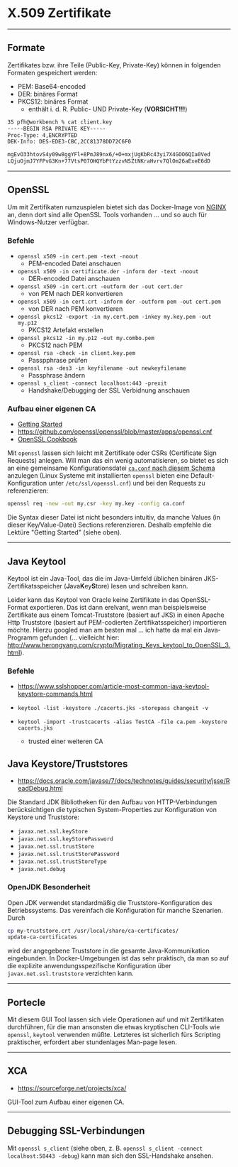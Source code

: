 # X.509 Zertifikate

---

## Formate

Zertifikates bzw. ihre Teile (Public-Key, Private-Key) können in folgenden Formaten gespeichert werden:

* PEM: Base64-encoded
* DER: binäres Format
* PKCS12: binäres Format
  * enthält i. d. R. Public- UND Private-Key (**VORSICHT!!!**)
 
```bash
35 pfh@workbench % cat client.key
-----BEGIN RSA PRIVATE KEY-----
Proc-Type: 4,ENCRYPTED
DEK-Info: DES-EDE3-CBC,2CC81378DD72C6F0

mgEvO33htovS4y09w8ggYFl+8PmJ89nx6/+O+mxjUgKbRc43yi7X4GOO6QIa0Ved
LQjuOjmJ7YFPvG3Kn+77VtsP07OHQYbPtYzzvNSZtNKraHvrv7QlOm26aExeE6dD
```

---

## OpenSSL

Um mit Zertifikaten rumzuspielen bietet sich das Docker-Image von [NGINX](https://hub.docker.com/_/nginx/) an, denn dort sind alle OpenSSL Tools vorhanden ... und so auch für Windows-Nutzer verfügbar.

### Befehle

* ``openssl x509 -in cert.pem -text -noout``
  * PEM-encoded Datei anschauen
* ``openssl x509 -in certificate.der -inform der -text -noout``
  * DER-encoded Datei anschauen
* ``openssl x509 -in cert.crt -outform der -out cert.der``
  * von PEM nach DER konvertieren
* ``openssl x509 -in cert.crt -inform der -outform pem -out cert.pem``
  * von DER nach PEM konvertieren
* ``openssl pkcs12 -export -in my.cert.pem -inkey my.key.pem -out my.p12`` 
  * PKCS12 Artefakt erstellen
* ``openssl pkcs12 -in my.p12 -out my.combo.pem``
  * PKCS12 nach PEM
* ``openssl rsa -check -in client.key.pem``
  * Passpphrase prüfen
* ``openssl rsa -des3 -in keyfilename -out newkeyfilename``
  * Passphrase ändern
* ``openssl s_client -connect localhost:443 -prexit``
  * Handshake/Debugging der SSL Verbidnung anschauen

### Aufbau einer eigenen CA

* [Getting Started](https://www.phildev.net/ssl/opensslconf.html)
* https://github.com/openssl/openssl/blob/master/apps/openssl.cnf
* [OpenSSL Cookbook](https://www.feistyduck.com/library/openssl-cookbook/online/ch-openssl.html)

Mit `openssl` lassen sich leicht mit Zertifikate oder CSRs (Certificate Sign Requests) anlegen. Will man das ein wenig automatisieren, so bietet es sich an eine gemeinsame Konfigurationsdatei [`ca.conf` nach diesem Schema](https://github.com/openssl/openssl/blob/master/apps/openssl.cnf) anzulegen (Linux Systeme mit installierten `openssl` bieten eine Default-Konfiguration unter `/etc/ssl/openssl.cnf`) und bei den Requests zu referenzieren:

```bash
openssl req -new -out my.csr -key my.key -config ca.conf
```

Die Syntax dieser Datei ist nicht besonders intuitiv, da manche Values (in dieser Key/Value-Datei) Sections referenzieren. Deshalb empfehle die Lektüre "Getting Started" (siehe oben).

---

## Java Keytool

Keytool ist ein Java-Tool, das die im Java-Umfeld üblichen binären JKS-Zertifikatsspeicher (**J**ava**K**ey**S**tore) lesen und schreiben kann.

Leider kann das Keytool von Oracle keine Zertifikate in das OpenSSL-Format exportieren. Das ist dann erelvant, wenn man beispielsweise Zertifikate aus einem Tomcat-Truststore (basiert auf JKS) in einen Apache Http Truststore (basiert auf PEM-codierten Zertifikatsspeicher) importieren möchte. Hierzu googled man am besten mal ... ich hatte da mal ein Java-Programm gefunden (... vielleicht hier: http://www.herongyang.com/crypto/Migrating_Keys_keytool_to_OpenSSL_3.html).

### Befehle

* https://www.sslshopper.com/article-most-common-java-keytool-keystore-commands.html

* ``keytool -list -keystore ./cacerts.jks -storepass changeit -v``
* ``keytool -import -trustcacerts -alias TestCA -file ca.pem -keystore cacerts.jks``
  * trusted einer weiteren CA

## Java Keystore/Truststores

* https://docs.oracle.com/javase/7/docs/technotes/guides/security/jsse/ReadDebug.html

Die Standard JDK Bibliotheken für den Aufbau von HTTP-Verbindungen berücksichtigen die typischen System-Properties zur Konfiguration von Keystore und Truststore:

* `javax.net.ssl.keyStore`
* `javax.net.ssl.keyStorePassword`
* `javax.net.ssl.trustStore`
* `javax.net.ssl.trustStorePassword`
* `javax.net.ssl.trustStoreType`
* `javax.net.debug`

### OpenJDK Besonderheit

Open JDK verwendet standardmäßig die Truststore-Konfiguration des Betriebssystems. Das vereinfach die Konfiguration für manche Szenarien. Durch

```bash
cp my-truststore.crt /usr/local/share/ca-certificates/
update-ca-certificates
```

wird der angegebene Truststore in die gesamte Java-Kommunikation eingebunden. In Docker-Umgebungen ist das sehr praktisch, da man so auf die explizite anwendungsspezifische Konfiguration über `javax.net.ssl.truststore` verzichten kann.

---

## Portecle

Mit diesem GUI Tool lassen sich viele Operationen auf und mit Zertifikaten durchführen, für die man ansonsten die etwas kryptischen CLI-Tools wie ``openssl``, ``keytool`` verwenden müßte. Letzteres ist sicherlich fürs Scripting praktischer, erfordert aber stundenlages Man-page lesen. 

---

## XCA

* https://sourceforge.net/projects/xca/

GUI-Tool zum Aufbau einer eigenen CA.

---

## Debugging SSL-Verbindungen

Mit ``openssl s_client`` (siehe oben, z. B. `openssl s_client -connect localhost:58443 -debug`) kann man sich den SSL-Handshake ansehen.